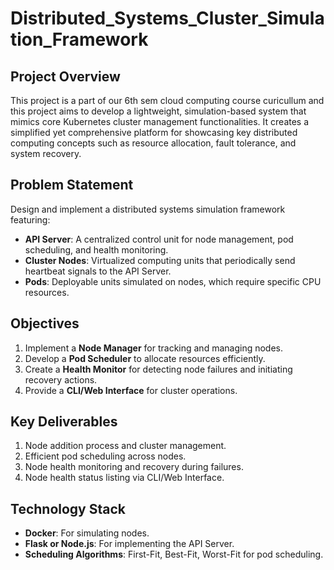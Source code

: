 # Distributed_Systems_Cluster_Simulation_Framework

## Project Overview  
This project is a part of our 6th sem cloud computing course curicullum and this project aims to develop a lightweight, simulation-based system that mimics core Kubernetes cluster management functionalities. It creates a simplified yet comprehensive platform for showcasing key distributed computing concepts such as resource allocation, fault tolerance, and system recovery.

## Problem Statement  
Design and implement a distributed systems simulation framework featuring:  
- **API Server**: A centralized control unit for node management, pod scheduling, and health monitoring.  
- **Cluster Nodes**: Virtualized computing units that periodically send heartbeat signals to the API Server.  
- **Pods**: Deployable units simulated on nodes, which require specific CPU resources.

## Objectives  
1. Implement a **Node Manager** for tracking and managing nodes.  
2. Develop a **Pod Scheduler** to allocate resources efficiently.  
3. Create a **Health Monitor** for detecting node failures and initiating recovery actions.  
4. Provide a **CLI/Web Interface** for cluster operations.

## Key Deliverables  
1. Node addition process and cluster management.  
2. Efficient pod scheduling across nodes.  
3. Node health monitoring and recovery during failures.  
4. Node health status listing via CLI/Web Interface.

## Technology Stack  
- **Docker**: For simulating nodes.  
- **Flask or Node.js**: For implementing the API Server.  
- **Scheduling Algorithms**: First-Fit, Best-Fit, Worst-Fit for pod scheduling.  
